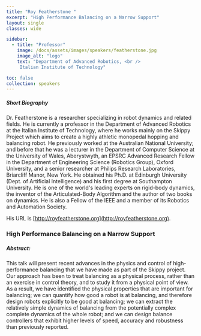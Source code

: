 ```yaml
---
title: "Roy Featherstone "
excerpt: "High Performance Balancing on a Narrow Support"
layout: single 
classes: wide

sidebar:
  - title: "Professor"
    image: /docs/assets/images/speakers/featherstone.jpg 
    image_alt: "logo"
    text: "Department of Advanced Robotics, <br /> 
     Italian Institute of Technology"

toc: false 
collection: speakers
---
```


##### Short Biography 

Dr. Featherstone is a researcher specializing in robot dynamics and related fields.  He is currently a professor in the Department of Advanced Robotics at the Italian Institute of Technology, where he works mainly on the Skippy Project which aims to create a highly athletic monopedal hopping and balancing robot.  He previously worked at the Australian National University; and before that he was a lecturer in the Department of Computer Science at the University of Wales, Aberystwyth, an EPSRC Advanced Research Fellow in the Department of Engineering Science (Robotics Group), Oxford University, and a senior researcher at Philips Research Laboratories, Briarcliff Manor, New York.  He obtained his Ph.D. at Edinburgh University (Dept. of Artificial Intelligence) and his first degree at Southampton University.  He is one of the world's leading experts on rigid-body dynamics, the inventor of the Articulated-Body Algorithm and the author of two books on dynamics.  He is also a Fellow of the IEEE and a member of its Robotics and Automation Society.

His URL is [http://royfeatherstone.org](http://royfeatherstone.org).

### High Performance Balancing on a Narrow Support


##### Abstract:


This talk will present recent advances in the physics and control of high-performance balancing that we have made as part of the Skippy project. Our approach has been to treat balancing as a physical process, rather than an exercise in control theory, and to study it from a physical point of view.  As a result, we have identified the physical properties that are important for balancing; we can quantify how good a robot is at balancing, and therefore design robots explicitly to be good at balancing; we can extract the relatively simple dynamics of balancing from the potentially complex complete dynamics of the whole robot; and we can design balance controllers that exhibit higher levels of speed, accuracy and robustness than previously reported.
